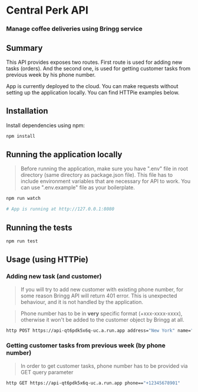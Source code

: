 # Central Perk API

### Manage coffee deliveries using Bringg service

## Summary

This API provides exposes two routes. First route is used for adding new tasks (orders).
And the second one, is used for getting customer tasks from previous week by his phone
number.

App is currently deployed to the cloud. You can make requests without setting up the
application locally. You can find HTTPie examples below.

## Installation

Install dependencies using npm:

```bash
npm install
```

## Running the application locally

> Before running the application, make sure you have ".env" file in root directory (same
> directory as package.json file). This file has to include environment variables that are
> necessary for API to work. You can use ".env.example" file as your boilerplate.

```bash
npm run watch

# App is running at http://127.0.0.1:8080
```

## Running the tests

```bash
npm run test
```

## Usage (using HTTPie)

### Adding new task (and customer)

> If you will try to add new customer with existing phone number, for some reason Bringg
> API will return 401 error. This is unexpected behaviour, and it is not handled by the
> application.

> Phone number has to be in **very** specific format (+xxx-xxxx-xxxx), otherwise it won't
> be added to the customer object by Bringg at all.

```bash
http POST https://api-qt6pdk5x6q-uc.a.run.app address="New York" name="John" phone="123-4567-8901"
```

### Getting customer tasks from previous week (by phone number)

> In order to get customer tasks, phone number has to be provided via GET query parameter

```bash
http GET https://api-qt6pdk5x6q-uc.a.run.app phone=="+12345678901"
```
